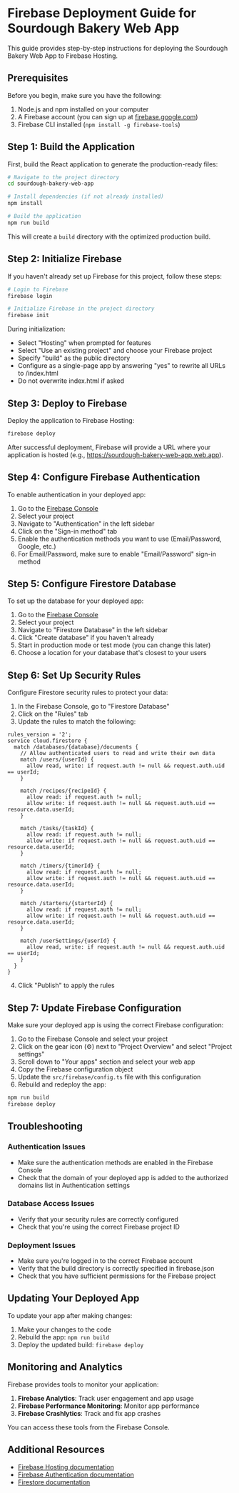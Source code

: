 # Firebase Deployment Guide for Sourdough Bakery Web App

This guide provides step-by-step instructions for deploying the Sourdough Bakery Web App to Firebase Hosting.

## Prerequisites

Before you begin, make sure you have the following:

1. Node.js and npm installed on your computer
2. A Firebase account (you can sign up at [firebase.google.com](https://firebase.google.com))
3. Firebase CLI installed (`npm install -g firebase-tools`)

## Step 1: Build the Application

First, build the React application to generate the production-ready files:

```bash
# Navigate to the project directory
cd sourdough-bakery-web-app

# Install dependencies (if not already installed)
npm install

# Build the application
npm run build
```

This will create a `build` directory with the optimized production build.

## Step 2: Initialize Firebase

If you haven't already set up Firebase for this project, follow these steps:

```bash
# Login to Firebase
firebase login

# Initialize Firebase in the project directory
firebase init
```

During initialization:
- Select "Hosting" when prompted for features
- Select "Use an existing project" and choose your Firebase project
- Specify "build" as the public directory
- Configure as a single-page app by answering "yes" to rewrite all URLs to /index.html
- Do not overwrite index.html if asked

## Step 3: Deploy to Firebase

Deploy the application to Firebase Hosting:

```bash
firebase deploy
```

After successful deployment, Firebase will provide a URL where your application is hosted (e.g., https://sourdough-bakery-web-app.web.app).

## Step 4: Configure Firebase Authentication

To enable authentication in your deployed app:

1. Go to the [Firebase Console](https://console.firebase.google.com/)
2. Select your project
3. Navigate to "Authentication" in the left sidebar
4. Click on the "Sign-in method" tab
5. Enable the authentication methods you want to use (Email/Password, Google, etc.)
6. For Email/Password, make sure to enable "Email/Password" sign-in method

## Step 5: Configure Firestore Database

To set up the database for your deployed app:

1. Go to the [Firebase Console](https://console.firebase.google.com/)
2. Select your project
3. Navigate to "Firestore Database" in the left sidebar
4. Click "Create database" if you haven't already
5. Start in production mode or test mode (you can change this later)
6. Choose a location for your database that's closest to your users

## Step 6: Set Up Security Rules

Configure Firestore security rules to protect your data:

1. In the Firebase Console, go to "Firestore Database"
2. Click on the "Rules" tab
3. Update the rules to match the following:

```
rules_version = '2';
service cloud.firestore {
  match /databases/{database}/documents {
    // Allow authenticated users to read and write their own data
    match /users/{userId} {
      allow read, write: if request.auth != null && request.auth.uid == userId;
    }
    
    match /recipes/{recipeId} {
      allow read: if request.auth != null;
      allow write: if request.auth != null && request.auth.uid == resource.data.userId;
    }
    
    match /tasks/{taskId} {
      allow read: if request.auth != null;
      allow write: if request.auth != null && request.auth.uid == resource.data.userId;
    }
    
    match /timers/{timerId} {
      allow read: if request.auth != null;
      allow write: if request.auth != null && request.auth.uid == resource.data.userId;
    }
    
    match /starters/{starterId} {
      allow read: if request.auth != null;
      allow write: if request.auth != null && request.auth.uid == resource.data.userId;
    }
    
    match /userSettings/{userId} {
      allow read, write: if request.auth != null && request.auth.uid == userId;
    }
  }
}
```

4. Click "Publish" to apply the rules

## Step 7: Update Firebase Configuration

Make sure your deployed app is using the correct Firebase configuration:

1. Go to the Firebase Console and select your project
2. Click on the gear icon (⚙️) next to "Project Overview" and select "Project settings"
3. Scroll down to "Your apps" section and select your web app
4. Copy the Firebase configuration object
5. Update the `src/firebase/config.ts` file with this configuration
6. Rebuild and redeploy the app:

```bash
npm run build
firebase deploy
```

## Troubleshooting

### Authentication Issues
- Make sure the authentication methods are enabled in the Firebase Console
- Check that the domain of your deployed app is added to the authorized domains list in Authentication settings

### Database Access Issues
- Verify that your security rules are correctly configured
- Check that you're using the correct Firebase project ID

### Deployment Issues
- Make sure you're logged in to the correct Firebase account
- Verify that the build directory is correctly specified in firebase.json
- Check that you have sufficient permissions for the Firebase project

## Updating Your Deployed App

To update your app after making changes:

1. Make your changes to the code
2. Rebuild the app: `npm run build`
3. Deploy the updated build: `firebase deploy`

## Monitoring and Analytics

Firebase provides tools to monitor your application:

1. **Firebase Analytics**: Track user engagement and app usage
2. **Firebase Performance Monitoring**: Monitor app performance
3. **Firebase Crashlytics**: Track and fix app crashes

You can access these tools from the Firebase Console.

## Additional Resources

- [Firebase Hosting documentation](https://firebase.google.com/docs/hosting)
- [Firebase Authentication documentation](https://firebase.google.com/docs/auth)
- [Firestore documentation](https://firebase.google.com/docs/firestore)
